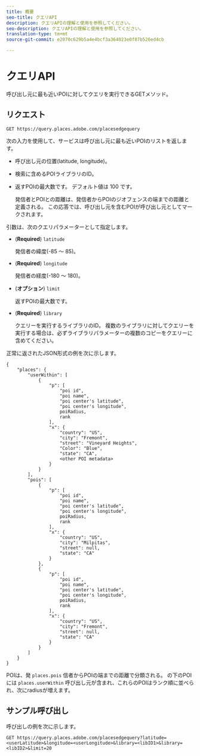 ```yaml
---
title: 概要
seo-title: クエリAPI
description: クエリAPIの理解と使用を参照してください。
seo-description: クエリAPIの理解と使用を参照してください。
translation-type: tm+mt
source-git-commit: e2070c629b5a4e4bcf3a364023e0f87b526ed4cb

---
```




# クエリAPI

呼び出し元に最も近いPOIに対してクエリを実行できるGETメソッド。

## リクエスト

```text
GET https://query.places.adobe.com/placesedgequery
```

次の入力を使用して、サービスは呼び出し元に最も近いPOIのリストを返します。

* 呼び出し元の位置\(latitude, longitude\)。
* 検索に含めるPOIライブラリのID。
* 返すPOIの最大数です。  デフォルト値は 100 です。

   発信者とPOIとの距離は、発信者からPOIのジオフェンスの端までの距離と定義される。 この応答では、呼び出し元を含むPOIが呼び出し元としてマークされます。

引数は、次のクエリパラメーターとして指定します。

* (**Required**) `latitude`

   発信者の緯度(-85 ～ 85)。
* (**Required**) `longitude`

   発信者の経度(-180 ～ 180)。

* (**オプション**) `limit`

   返すPOIの最大数です。

* (**Required**) `library`

   クエリーを実行するライブラリのID。 複数のライブラリに対してクエリーを実行する場合は、必ずライブラリパラメーターの複数のコピーをクエリーに含めてください。

正常に返されたJSON形式の例を次に示します。

```markup
{
    "places": {
        "userWithin": [
            {
                "p": [
                    "poi id",
                    "poi name",
                    "poi center's latitude",
                    "poi center's longitude",
                    poiRadius,
                    rank
                ],
                "x": {
                    "country": "US",
                    "city": "Fremont",
                    "street": "Vineyard Heights",
                    "Color": "Blue",
                    "state": "CA",
                    <other POI metadata>
                }
            }
        ],
        "pois": [
            {
                "p": [
                    "poi id",
                    "poi name",
                    "poi center's latitude",
                    "poi center's longitude",
                    poiRadius,
                    rank
                ],
                "x": {
                    "country": "US",
                    "city": "Milpitas",
                    "street": null,
                    "state": "CA"
                }
            },
            {
                "p": [
                    "poi id",
                    "poi name",
                    "poi center's latitude",
                    "poi center's longitude",
                    poiRadius,
                    rank
                ],
                "x": {
                    "country": "US",
                    "city": "Fremont",
                    "street": null,
                    "state": "CA"
                }
            }
        ]
    }
}
```

POIは、発 `places.pois` 信者からPOIの端までの距離で分類される。 の下のPOIには `places.userWithin` 呼び出し元が含まれ、これらのPOIはランク順に並べられ、次にradiusが増えます。

## サンプル呼び出し

呼び出しの例を次に示します。

```text
GET https://query.places.adobe.com/placesedgequery?latitude=<userLatitude>&longitude=<userLongitude>&library=<libID1>&library=<libID2>&limit=20
```
